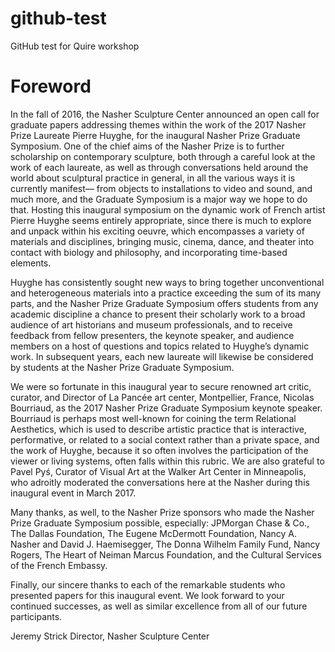 # github-test
GitHub test for Quire workshop

# Foreword

In the fall of 2016, the Nasher Sculpture Center announced an open call for graduate papers addressing themes within the work of the 2017 Nasher Prize Laureate Pierre Huyghe, for the inaugural Nasher Prize Graduate Symposium. One of the chief aims of the Nasher Prize is to further scholarship on contemporary sculpture, both through a careful look at the work of each laureate, as well as through conversations held around the world about sculptural practice in general, in all the various ways it is currently manifest— from objects to installations to video and sound, and much more, and the Graduate Symposium is a major way we hope to do that. Hosting this inaugural symposium on the dynamic work of French artist Pierre Huyghe seems entirely appropriate, since there is much to explore and unpack within his exciting oeuvre, which encompasses a variety of materials and disciplines, bringing music, cinema, dance, and theater into contact with biology and philosophy, and incorporating time-based elements.

Huyghe has consistently sought new ways to bring together unconventional and heterogeneous materials into a practice exceeding the sum of its many parts, and the Nasher Prize Graduate Symposium offers students from any academic discipline a chance to present their scholarly work to a broad audience of art historians and museum professionals, and to receive feedback from fellow presenters, the keynote speaker, and audience members on a host of questions and topics related to Huyghe’s dynamic work. In subsequent years, each new laureate will likewise be considered by students at the Nasher Prize Graduate Symposium.

We were so fortunate in this inaugural year to secure renowned art critic, curator, and Director of La Pancée art center, Montpellier, France, Nicolas Bourriaud, as the 2017 Nasher Prize Graduate Symposium keynote speaker. Bourriaud is perhaps most well-known for coining the term Relational Aesthetics, which is used to describe artistic practice that is interactive, performative, or related to a social context rather than a private space, and the work of Huyghe, because it so often involves the participation of the viewer or living systems, often falls within this rubric. We are also grateful to Pavel Pyś, Curator of Visual Art at the Walker Art Center in Minneapolis, who adroitly moderated the conversations here at the Nasher during this inaugural event in March 2017.

Many thanks, as well, to the Nasher Prize sponsors who made the Nasher Prize Graduate Symposium possible, especially: JPMorgan Chase & Co., The Dallas Foundation, The Eugene McDermott Foundation, Nancy A. Nasher and David J. Haemisegger, The Donna Wilhelm Family Fund, Nancy Rogers, The Heart of Neiman Marcus Foundation, and the Cultural Services of the French Embassy.

Finally, our sincere thanks to each of the remarkable students who presented papers for this inaugural event. We look forward to your continued successes, as well as similar excellence from all of our future participants.

Jeremy Strick
Director, Nasher Sculpture Center
